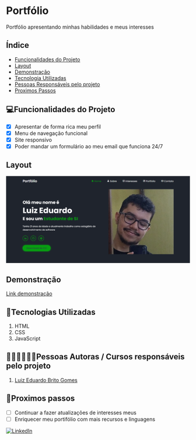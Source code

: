 # Portfólio
Portfólio apresentando minhas habilidades e meus interesses
## Índice
- <a href="#funcionalidades">Funcionalidades do Projeto</a>
- <a href="#layout">Layout</a>
- <a href="#demonstracao">Demonstração</a>
- <a href="#tecnologias">Tecnologia Utilizadas</a>
- <a href="#autores">Pessoas Responsáveis pelo projeto</a>
- <a href="#proximospassos">Proximos Passos</a>

## 💻Funcionalidades do Projeto

- [x] Apresentar de forma rica meu perfil
- [x] Menu de navegação funcional
- [x] Site responsivo
- [x] Poder mandar um formulário ao meu email que funciona 24/7

## Layout
![tela inicial do projeto](imagens/fotoPortfolio.png)

## Demonstração
[Link demonstração](https://luizeduardobg.netlify.app/)

## 🚀Tecnologias Utilizadas
1. HTML
2. CSS
3. JavaScript

## 👨🏼‍💻👩🏼‍💻Pessoas Autoras / Cursos responsáveis pelo projeto
1. [Luiz Eduardo Brito Gomes](https://github.com/Luiz-BG)

## 📄Proximos passos
- [ ] Continuar a fazer atualizações de interesses meus
- [ ] Enriquecer meu portifólio com mais recursos e linguagens

<a href="https://www.linkedin.com/in/luizeduardobritogomes">![LinkedIn](https://img.shields.io/badge/linkedin-%230077B5.svg?style=for-the-badge&logo=linkedin&logoColor=white)</a> 
